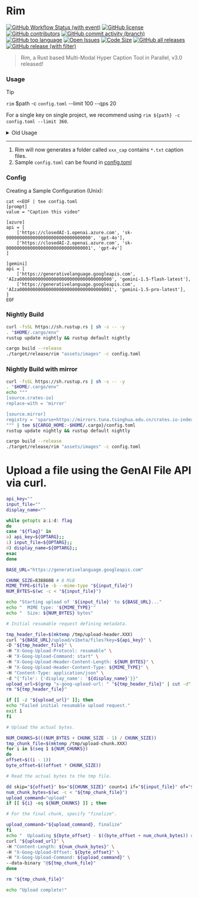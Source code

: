 # Rim

[![GitHub Workflow Status (with event)](https://img.shields.io/github/actions/workflow/status/AUTOM77/Rim/ci.yml)](https://github.com/AUTOM77/Rim/actions)
[![GitHub license](https://img.shields.io/github/license/AUTOM77/Rim)](./LICENSE)
[![GitHub contributors](https://img.shields.io/github/contributors/AUTOM77/Rim)](https://github.com/AUTOM77/Rim/graphs/contributors)
[![GitHub commit activity (branch)](https://img.shields.io/github/commit-activity/m/AUTOM77/Rim)](https://github.com/AUTOM77/Rim/commits)
[![GitHub top language](https://img.shields.io/github/languages/top/AUTOM77/Rim?logo=rust&label=)](./rim-cli/Cargo.toml#L4)
[![Open Issues](https://img.shields.io/github/issues/AUTOM77/Rim)](https://github.com/AUTOM77/Rim/issues)
[![Code Size](https://img.shields.io/github/languages/code-size/AUTOM77/Rim)](.)
[![GitHub all releases](https://img.shields.io/github/downloads/AUTOM77/Rim/total?logo=github)](https://github.com/AUTOM77/Rim/releases)  
[![GitHub release (with filter)](https://img.shields.io/github/v/release/AUTOM77/Rim?logo=github)](https://github.com/AUTOM77/Rim/releases)

> Rim, a Rust based Multi-Modal Hyper Caption Tool in Parallel, v3.0 released!

### Usage

> [!TIP]
> `rim` $path -c `config.toml` --limit 100 --qps 20

For a single key on single project, we recommend using `rim ${path} -c config.toml --limit 360`.

<details>
  <summary>Old Usage</summary>

1. **Single Image/Video Captioning:**

```bash
rim -f ${file_path} -c `config.toml`
```
Rim generates a `*.txt` file containing the caption for a single image or video.

2. **Batch Image/Video Captioning:**

```bash
rim -d ${dir_path} -c `config.toml`
```

For a directory of images or videos, `Rim` generates a corresponding list of `*.txt` caption files.
</details>

---

1. Rim will now generates a folder called `xxx_cap` contains `*.txt` caption files.
2. Sample `config.toml` can be found in [config.toml](./config.toml)

### Config

Creating a Sample Configuration (Unix):

```dash
cat <<EOF | tee config.toml
[prompt]
value = "Caption this video"

[azure]
api = [
    ['https://closedAI-1.openai.azure.com', 'sk-00000000000000000000000000000000', 'gpt-4o'],
    ['https://closedAI-2.openai.azure.com', 'sk-00000000000000000000000000000001', 'gpt-4v']
]

[gemini]
api = [
    ['https://generativelanguage.googleapis.com', 'AIza00000000000000000000000000000000000', 'gemini-1.5-flash-latest'],
    ['https://generativelanguage.googleapis.com', 'AIza00000000000000000000000000000000001', 'gemini-1.5-pro-latest'],
]
EOF
```

### Nightly Build

```sh
curl -fsSL https://sh.rustup.rs | sh -s -- -y
. "$HOME/.cargo/env"
rustup update nightly && rustup default nightly

cargo build --release
./target/release/rim "assets/images" -c config.toml
```

### Nightly Build with mirror
```sh
curl -fsSL https://sh.rustup.rs | sh -s -- -y
. "$HOME/.cargo/env"
echo """
[source.crates-io]
replace-with = 'mirror'

[source.mirror]
registry = 'sparse+https://mirrors.tuna.tsinghua.edu.cn/crates.io-index/'
""" | tee ${CARGO_HOME:-$HOME/.cargo}/config.toml
rustup update nightly && rustup default nightly

cargo build --release
./target/release/rim "assets/images" -c config.toml
```


# Upload a file using the GenAI File API via curl.

```bash
api_key=""
input_file=""
display_name=""

while getopts a:i:d: flag
do
case "${flag}" in
a) api_key=${OPTARG};;
i) input_file=${OPTARG};;
d) display_name=${OPTARG};;
esac
done

BASE_URL="https://generativelanguage.googleapis.com"

CHUNK_SIZE=8388608 # 8 MiB
MIME_TYPE=$(file -b --mime-type "${input_file}")
NUM_BYTES=$(wc -c < "${input_file}")

echo "Starting upload of '${input_file}' to ${BASE_URL}..."
echo "  MIME type: '${MIME_TYPE}'"
echo "  Size: ${NUM_BYTES} bytes"

# Initial resumable request defining metadata.

tmp_header_file=$(mktemp /tmp/upload-header.XXX)
curl "${BASE_URL}/upload/v1beta/files?key=${api_key}" \
-D "${tmp_header_file}" \
-H "X-Goog-Upload-Protocol: resumable" \
-H "X-Goog-Upload-Command: start" \
-H "X-Goog-Upload-Header-Content-Length: ${NUM_BYTES}" \
-H "X-Goog-Upload-Header-Content-Type: ${MIME_TYPE}" \
-H "Content-Type: application/json" \
-d "{'file': {'display_name': '${display_name}'}}"
upload_url=$(grep "x-goog-upload-url: " "${tmp_header_file}" | cut -d" " -f2 | tr -d "\r")
rm "${tmp_header_file}"

if [[ -z "${upload_url}" ]]; then
echo "Failed initial resumable upload request."
exit 1
fi

# Upload the actual bytes.

NUM_CHUNKS=$(((NUM_BYTES + CHUNK_SIZE - 1) / CHUNK_SIZE))
tmp_chunk_file=$(mktemp /tmp/upload-chunk.XXX)
for i in $(seq 1 ${NUM_CHUNKS})
do
offset=$((i - 1))
byte_offset=$((offset * CHUNK_SIZE))

# Read the actual bytes to the tmp file.

dd skip="${offset}" bs="${CHUNK_SIZE}" count=1 if="${input_file}" of="${tmp_chunk_file}" 2>/dev/null
num_chunk_bytes=$(wc -c < "${tmp_chunk_file}")
upload_command="upload"
if [[ ${i} -eq ${NUM_CHUNKS} ]] ; then

# For the final chunk, specify "finalize".

upload_command="${upload_command}, finalize"
fi
echo "  Uploading ${byte_offset} - $((byte_offset + num_chunk_bytes)) of ${NUM_BYTES}..."
curl "${upload_url}" \
-H "Content-Length: ${num_chunk_bytes}" \
-H "X-Goog-Upload-Offset: ${byte_offset}" \
-H "X-Goog-Upload-Command: ${upload_command}" \
--data-binary "@${tmp_chunk_file}"
done

rm "${tmp_chunk_file}"

echo "Upload complete!"
```